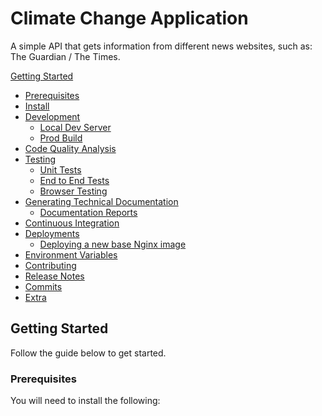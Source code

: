 # Climate Change Application
A simple API that gets information from different news websites, such as: The Guardian / The Times.

[Getting Started](#getting-started)
  - [Prerequisites](#prerequisites)
  - [Install](#install)
- [Development](#development)
  - [Local Dev Server](#local-dev-server)
  - [Prod Build](#prod-build)
- [Code Quality Analysis](#code-quality-analysis)
- [Testing](#testing)
  - [Unit Tests](#unit-tests)
  - [End to End Tests](#end-to-end-tests)
  - [Browser Testing](#browser-testing)
- [Generating Technical Documentation](#generating-technical-documentation)
  - [Documentation Reports](#documentation-reports)
- [Continuous Integration](#continuous-integration)
- [Deployments](#deployments)
  - [Deploying a new base Nginx image](#deploying-a-new-base-nginx-image)
- [Environment Variables](#environment-variables)
- [Contributing](#contributing)
- [Release Notes](#release-notes)
- [Commits](#commits)
- [Extra](#extra)


## Getting Started

Follow the guide below to get started.

### Prerequisites

You will need to install the following:
